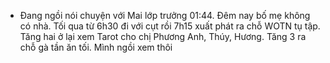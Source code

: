 - Đang ngồi nói chuyện với Mai lớp trưởng 01:44. Đêm nay bố mẹ không có nhà. Tối qua từ 6h30 đi với cụt rồi 7h15 xuất phát ra chỗ WOTN tụ tập. Tăng hai ở lại xem Tarot cho chị Phương Anh, Thúy, Hương. Tăng 3 ra chỗ gà tần ăn tối. Mình ngồi xem thôi
